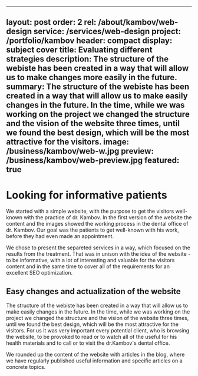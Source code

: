 
---
layout: post
order: 2
rel: /about/kambov/web-design
service: /services/web-design
project: /portfolio/kambov
header: compact
display: subject cover
title: Evaluating different strategies 
description: The structure of the webiste has been created in a way that will allow us to make changes more easily in the future.
summary: The structure of the webiste has been created in a way that will allow us to make easily changes in the future. In the time, while we was working on the project we changed the structure and the vision of the website three times, until we found the best design, which will be the most attractive for the visitors.
image: /business/kambov/web-w.jpg
preview: /business/kambov/web-preview.jpg
featured: true
---
# Looking for informative patients
We started with a simple website, with the purpose to get the visitors well-known with the practice of dr. Kambov. In the first version of the website  the content and the images showed the working process in the dental office of dr. Kambov. Our goal was the patients to get well-known with his work, before they had even made an appointment.

We chose to present the separeted services in a way, which focused on the results from the treatment. That was in unison with the idea of the website - to be informative, with a lot of interesting and valuable for the visitors content and in the same time to cover all of the requirements for an excellent SEO optimization.

## Easy changes and actualization of the website
The structure of the webiste has been created in a way that will allow us to make easily changes in the future. In the time, while we was working on the project we changed the structure and the vision of the website three times, until we found the best design, which will be the most attractive for the visitors. For us it was very important every potential client, who is browsing the website, to be provoked to read or to watch all of the useful for his health materials and to call or to visit the dr.Kambov`s dental office.

We rounded up the content of the website with articles in the blog, where we have regularly published useful information and specific articles on a concrete topics.